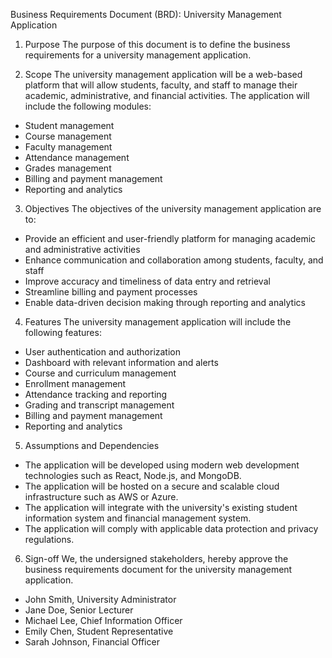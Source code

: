 Business Requirements Document (BRD): University Management Application

1. Purpose
The purpose of this document is to define the business requirements for a university management application.

2. Scope
The university management application will be a web-based platform that will allow students, faculty, and staff to manage their academic, administrative, and financial activities. The application will include the following modules:
- Student management
- Course management
- Faculty management
- Attendance management
- Grades management
- Billing and payment management
- Reporting and analytics

3. Objectives
The objectives of the university management application are to:
- Provide an efficient and user-friendly platform for managing academic and administrative activities
- Enhance communication and collaboration among students, faculty, and staff
- Improve accuracy and timeliness of data entry and retrieval
- Streamline billing and payment processes
- Enable data-driven decision making through reporting and analytics

4. Features
The university management application will include the following features:
- User authentication and authorization
- Dashboard with relevant information and alerts
- Course and curriculum management
- Enrollment management
- Attendance tracking and reporting
- Grading and transcript management
- Billing and payment management
- Reporting and analytics

5. Assumptions and Dependencies
- The application will be developed using modern web development technologies such as React, Node.js, and MongoDB.
- The application will be hosted on a secure and scalable cloud infrastructure such as AWS or Azure.
- The application will integrate with the university's existing student information system and financial management system.
- The application will comply with applicable data protection and privacy regulations.

6. Sign-off
We, the undersigned stakeholders, hereby approve the business requirements document for the university management application.

- John Smith, University Administrator
- Jane Doe, Senior Lecturer
- Michael Lee, Chief Information Officer
- Emily Chen, Student Representative
- Sarah Johnson, Financial Officer